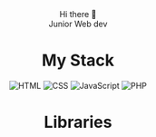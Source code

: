 <div id= header align= center>Hi there 👋
<div class= contentHeader align= center>Junior Web dev</div>
</div>
<div class= webStack>
  <h1 class= titleMainLanguages align= center>My Stack</h1>
  <div class= webStackContent align= center content= inline>
    <img src="" alt= "HTML"/>
    <img src="" alt= "CSS"/>
    <img src="" alt= "JavaScript"/>
    <img src="" alt= "PHP"/>
  </div>
  <div class= webStackLibrairies></div>
  <h1 class= titleLibraries align= center>Libraries</h1>
</div>


<!--
**EBLOTTIN/EBLOTTIN** is a ✨ _special_ ✨ repository because its `README.md` (this file) appears on your GitHub profile.

Here are some ideas to get you started:

- 🔭 I’m currently working on ...
- 🌱 I’m currently learning ...
- 👯 I’m looking to collaborate on ...
- 🤔 I’m looking for help with ...
- 💬 Ask me about ...
- 📫 How to reach me: ...
- 😄 Pronouns: ...
- ⚡ Fun fact: ...
-->
